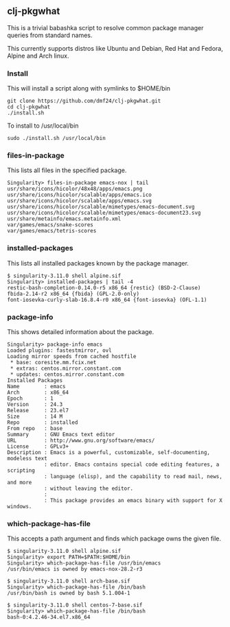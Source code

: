 ## clj-pkgwhat

This is a trivial babashka script to resolve common package manager queries from standard names.

This currently supports distros like Ubuntu and Debian, Red Hat and Fedora, Alpine and Arch linux.

### Install

This will install a script along with symlinks to $HOME/bin

```
git clone https://github.com/dmf24/clj-pkgwhat.git
cd clj-pkgwhat
./install.sh
```

To install to /usr/local/bin

```
sudo ./install.sh /usr/local/bin
```

### files-in-package

This lists all files in the specified package.

```
Singularity> files-in-package emacs-nox | tail
usr/share/icons/hicolor/48x48/apps/emacs.png
usr/share/icons/hicolor/scalable/apps/emacs.ico
usr/share/icons/hicolor/scalable/apps/emacs.svg
usr/share/icons/hicolor/scalable/mimetypes/emacs-document.svg
usr/share/icons/hicolor/scalable/mimetypes/emacs-document23.svg
usr/share/metainfo/emacs.metainfo.xml
var/games/emacs/snake-scores
var/games/emacs/tetris-scores
```

### installed-packages

This lists all installed packages known by the package manager.

```
$ singularity-3.11.0 shell alpine.sif 
Singularity> installed-packages | tail -4
restic-bash-completion-0.14.0-r5 x86_64 {restic} (BSD-2-Clause)
fbida-2.14-r2 x86_64 {fbida} (GPL-2.0-only)
font-iosevka-curly-slab-16.8.4-r0 x86_64 {font-iosevka} (OFL-1.1)
```

### package-info

This shows detailed information about the package.

```
Singularity> package-info emacs
Loaded plugins: fastestmirror, ovl
Loading mirror speeds from cached hostfile
 * base: coresite.mm.fcix.net
 * extras: centos.mirror.constant.com
 * updates: centos.mirror.constant.com
Installed Packages
Name        : emacs
Arch        : x86_64
Epoch       : 1
Version     : 24.3
Release     : 23.el7
Size        : 14 M
Repo        : installed
From repo   : base
Summary     : GNU Emacs text editor
URL         : http://www.gnu.org/software/emacs/
License     : GPLv3+
Description : Emacs is a powerful, customizable, self-documenting, modeless text
            : editor. Emacs contains special code editing features, a scripting
            : language (elisp), and the capability to read mail, news, and more
            : without leaving the editor.
            : 
            : This package provides an emacs binary with support for X windows.
```

### which-package-has-file

This accepts a path argument and finds which package owns the given file.

```
$ singularity-3.11.0 shell alpine.sif 
Singularity> export PATH=$PATH:$HOME/bin
Singularity> which-package-has-file /usr/bin/emacs
/usr/bin/emacs is owned by emacs-nox-28.2-r3
```

```
$ singularity-3.11.0 shell arch-base.sif
Singularity> which-package-has-file /bin/bash
/usr/bin/bash is owned by bash 5.1.004-1
```

```
$ singularity-3.11.0 shell centos-7-base.sif
Singularity> which-package-has-file /bin/bash
bash-0:4.2.46-34.el7.x86_64
```
